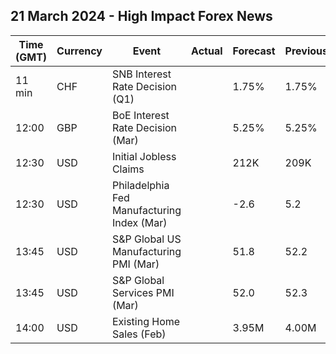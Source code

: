 ## 21 March 2024 - High Impact Forex News

| Time (GMT) | Currency | Event | Actual | Forecast | Previous |
|------|----------|-------|--------|----------|----------|
| 11 min | CHF | SNB Interest Rate Decision (Q1) |  | 1.75% | 1.75% |
| 12:00 | GBP | BoE Interest Rate Decision (Mar) |  | 5.25% | 5.25% |
| 12:30 | USD | Initial Jobless Claims |  | 212K | 209K |
| 12:30 | USD | Philadelphia Fed Manufacturing Index (Mar) |  | -2.6 | 5.2 |
| 13:45 | USD | S&P Global US Manufacturing PMI (Mar) |  | 51.8 | 52.2 |
| 13:45 | USD | S&P Global Services PMI (Mar) |  | 52.0 | 52.3 |
| 14:00 | USD | Existing Home Sales (Feb) |  | 3.95M | 4.00M |

